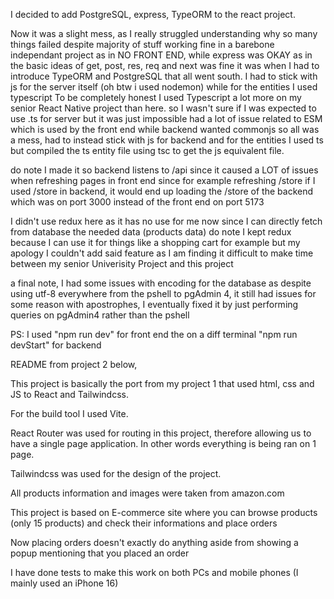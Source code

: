 I decided to add PostgreSQL, express, TypeORM to the react project.

Now it was a slight mess, as I really struggled understanding why so many things failed
despite majority of stuff working fine in a barebone independant project as in NO FRONT END,
while express was OKAY as in the basic ideas of get, post, res, req and next was fine
it was when I had to introduce TypeORM and PostgreSQL that all went south.
I had to stick with js for the server itself (oh btw i used nodemon) while for the entities I used typescript
To be completely honest I used Typescript a lot more on my senior React Native project than here.
so I wasn't sure if I was expected to use .ts for server but it was just impossible
had a lot of issue related to ESM which is used by the front end while backend wanted commonjs
so all was a mess, had to instead stick with js for backend and for the entities I used ts
but compiled the ts entity file using tsc to get the js equivalent file.

do note I made it so backend listens to /api since it caused a LOT of issues when refreshing pages
in front end since for example refreshing /store if I used /store in backend, it would end up loading
the /store of the backend which was on port 3000 instead of the front end on port 5173

I didn't use redux here as it has no use for me now since I can directly fetch from database the needed data (products data)
do note I kept redux because I can use it for things like a shopping cart for example
but my apology I couldn't add said feature as I am finding it difficult to make time between my senior Univerisity Project and this project

a final note, I had some issues with encoding for the database as despite using utf-8 everywhere from the pshell to pgAdmin 4, it still had issues for some reason with apostrophes, I eventually fixed it by just performing queries on pgAdmin4 rather than the pshell

PS: I used "npm run dev" for front end the on a diff terminal "npm run devStart" for backend

README from project 2 below,

This project is basically the port from my project 1 that used html, css and JS to React and Tailwindcss.

For the build tool I used Vite.

React Router was used for routing in this project, therefore allowing us to have a single page application. In other words everything is being ran on 1 page.

Tailwindcss was used for the design of the project.

All products information and images were taken from amazon.com

This project is based on E-commerce site where you can browse products (only 15 products) and check their informations and place orders

Now placing orders doesn't exactly do anything aside from showing a popup mentioning that you placed an order

I have done tests to make this work on both PCs and mobile phones (I mainly used an iPhone 16)

